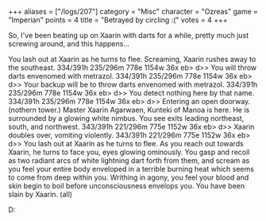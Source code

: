 +++
aliases = ["/logs/207"]
category = "Misc"
character = "Ozreas"
game = "Imperian"
points = 4
title = "Betrayed by circling :("
votes = 4
+++


So, I've been beating up on Xaarin with darts for a while, pretty much just screwing around, and this happens...







You lash out at Xaarin as he turns to flee.
Screaming, Xaarin rushes away to the southeast.
334/391h 235/296m 778e 1154w 36x eb> d>> 
You will throw darts envenomed with metrazol.
334/391h 235/296m 778e 1154w 36x eb> d>> 
Your backup will be to throw darts envenomed with metrazol.
334/391h 235/296m 778e 1154w 36x eb> d>> 
You detect nothing here by that name.
334/391h 235/296m 778e 1154w 36x eb> d>> 
Entering an open doorway. (nothern tower.)
Master Xaarin Agarwaen, Kunteki of Manoa is here. He is surrounded by a glowing
white nimbus. You see exits leading northeast, south, and northwest.
343/391h 221/296m 775e 1152w 36x eb> d>> 
Xaarin doubles over, vomiting violently.
343/391h 221/296m 775e 1152w 36x eb> d>> 
You lash out at Xaarin as he turns to flee.
As you reach out towards Xaarin, he turns to face you, eyes glowing ominously. 
You gasp and recoil as two radiant arcs of white lightning dart forth from 
them, and scream as you feel your entire body enveloped in a terrible burning 
heat which seems to come from deep within you. Writhing in agony, you feel your
blood and skin begin to boil before unconsciousness envelops you.
You have been slain by Xaarin. (all)

D:

